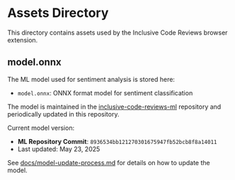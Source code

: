 # Assets Directory

This directory contains assets used by the Inclusive Code Reviews browser extension.

## model.onnx

The ML model used for sentiment analysis is stored here:
- `model.onnx`: ONNX format model for sentiment classification

The model is maintained in the [inclusive-code-reviews-ml](https://github.com/jonathanpeppers/inclusive-code-reviews-ml) repository and periodically updated in this repository.

Current model version:
- **ML Repository Commit**: `8936534bb121270301675947fb52bcb8f8a14011`
- Last updated: May 23, 2025

See [docs/model-update-process.md](../docs/model-update-process.md) for details on how to update the model.
